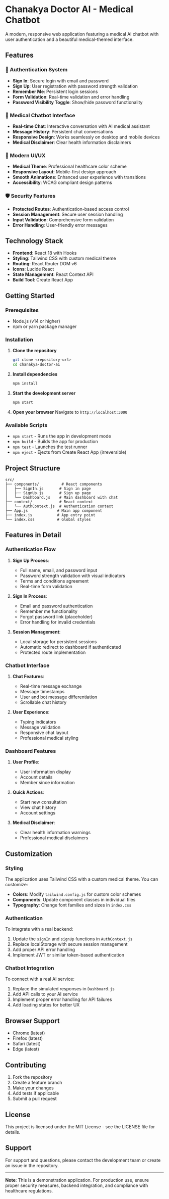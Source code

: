 # Chanakya Doctor AI - Medical Chatbot

A modern, responsive web application featuring a medical AI chatbot with user authentication and a beautiful medical-themed interface.

## Features

### 🔐 Authentication System
- **Sign In**: Secure login with email and password
- **Sign Up**: User registration with password strength validation
- **Remember Me**: Persistent login sessions
- **Form Validation**: Real-time validation and error handling
- **Password Visibility Toggle**: Show/hide password functionality

### 🏥 Medical Chatbot Interface
- **Real-time Chat**: Interactive conversation with AI medical assistant
- **Message History**: Persistent chat conversations
- **Responsive Design**: Works seamlessly on desktop and mobile devices
- **Medical Disclaimer**: Clear health information disclaimers

### 🎨 Modern UI/UX
- **Medical Theme**: Professional healthcare color scheme
- **Responsive Layout**: Mobile-first design approach
- **Smooth Animations**: Enhanced user experience with transitions
- **Accessibility**: WCAG compliant design patterns

### 🛡️ Security Features
- **Protected Routes**: Authentication-based access control
- **Session Management**: Secure user session handling
- **Input Validation**: Comprehensive form validation
- **Error Handling**: User-friendly error messages

## Technology Stack

- **Frontend**: React 18 with Hooks
- **Styling**: Tailwind CSS with custom medical theme
- **Routing**: React Router DOM v6
- **Icons**: Lucide React
- **State Management**: React Context API
- **Build Tool**: Create React App

## Getting Started

### Prerequisites

- Node.js (v14 or higher)
- npm or yarn package manager

### Installation

1. **Clone the repository**
   ```bash
   git clone <repository-url>
   cd chanakya-doctor-ai
   ```

2. **Install dependencies**
   ```bash
   npm install
   ```

3. **Start the development server**
   ```bash
   npm start
   ```

4. **Open your browser**
   Navigate to `http://localhost:3000`

### Available Scripts

- `npm start` - Runs the app in development mode
- `npm build` - Builds the app for production
- `npm test` - Launches the test runner
- `npm eject` - Ejects from Create React App (irreversible)

## Project Structure

```
src/
├── components/          # React components
│   ├── SignIn.js       # Sign in page
│   ├── SignUp.js       # Sign up page
│   └── Dashboard.js    # Main dashboard with chat
├── context/            # React context
│   └── AuthContext.js  # Authentication context
├── App.js             # Main app component
├── index.js           # App entry point
└── index.css          # Global styles
```

## Features in Detail

### Authentication Flow

1. **Sign Up Process**:
   - Full name, email, and password input
   - Password strength validation with visual indicators
   - Terms and conditions agreement
   - Real-time form validation

2. **Sign In Process**:
   - Email and password authentication
   - Remember me functionality
   - Forgot password link (placeholder)
   - Error handling for invalid credentials

3. **Session Management**:
   - Local storage for persistent sessions
   - Automatic redirect to dashboard if authenticated
   - Protected route implementation

### Chatbot Interface

1. **Chat Features**:
   - Real-time message exchange
   - Message timestamps
   - User and bot message differentiation
   - Scrollable chat history

2. **User Experience**:
   - Typing indicators
   - Message validation
   - Responsive chat layout
   - Professional medical styling

### Dashboard Features

1. **User Profile**:
   - User information display
   - Account details
   - Member since information

2. **Quick Actions**:
   - Start new consultation
   - View chat history
   - Account settings

3. **Medical Disclaimer**:
   - Clear health information warnings
   - Professional medical disclaimers

## Customization

### Styling

The application uses Tailwind CSS with a custom medical theme. You can customize:

- **Colors**: Modify `tailwind.config.js` for custom color schemes
- **Components**: Update component classes in individual files
- **Typography**: Change font families and sizes in `index.css`

### Authentication

To integrate with a real backend:

1. Update the `signIn` and `signUp` functions in `AuthContext.js`
2. Replace localStorage with secure session management
3. Add proper API error handling
4. Implement JWT or similar token-based authentication

### Chatbot Integration

To connect with a real AI service:

1. Replace the simulated responses in `Dashboard.js`
2. Add API calls to your AI service
3. Implement proper error handling for API failures
4. Add loading states for better UX

## Browser Support

- Chrome (latest)
- Firefox (latest)
- Safari (latest)
- Edge (latest)

## Contributing

1. Fork the repository
2. Create a feature branch
3. Make your changes
4. Add tests if applicable
5. Submit a pull request

## License

This project is licensed under the MIT License - see the LICENSE file for details.

## Support

For support and questions, please contact the development team or create an issue in the repository.

---

**Note**: This is a demonstration application. For production use, ensure proper security measures, backend integration, and compliance with healthcare regulations.
